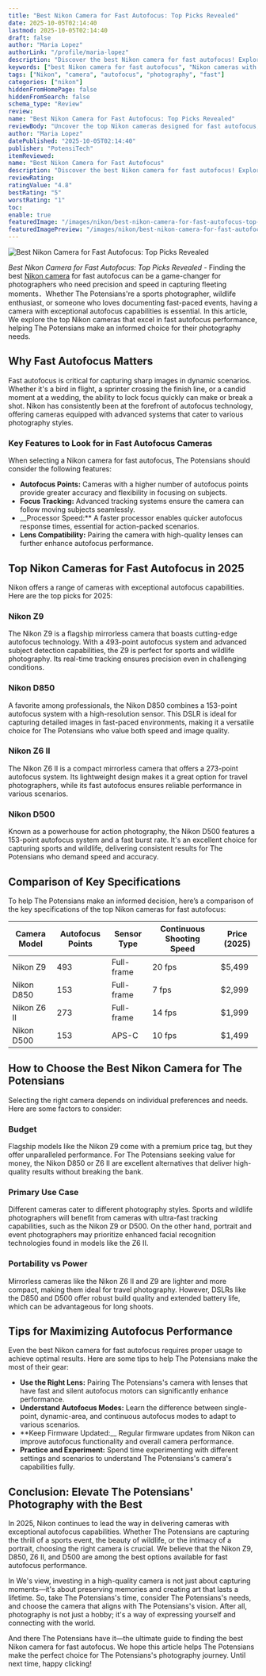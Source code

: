 ```yaml
---
title: "Best Nikon Camera for Fast Autofocus: Top Picks Revealed"
date: 2025-10-05T02:14:40
lastmod: 2025-10-05T02:14:40
draft: false
author: "Maria Lopez"
authorLink: "/profile/maria-lopez"
description: "Discover the best Nikon camera for fast autofocus! Explore top models with lightning-fast focus speed for stunning action shots and sharp images."
keywords: ["best Nikon camera for fast autofocus", "Nikon cameras with fast autofocus", "top Nikon cameras for speed and precision"]
tags: ["Nikon", "camera", "autofocus", "photography", "fast"]
categories: ["nikon"]
hiddenFromHomePage: false
hiddenFromSearch: false
schema_type: "Review"
review:
name: "Best Nikon Camera for Fast Autofocus: Top Picks Revealed"
reviewBody: "Uncover the top Nikon cameras designed for fast autofocus, featuring advanced technology for photographers who demand speed and accuracy."
author: "Maria Lopez"
datePublished: "2025-10-05T02:14:40"
publisher: "PotensiTech"
itemReviewed:
name: "Best Nikon Camera for Fast Autofocus"
description: "Discover the best Nikon camera for fast autofocus! Explore top models with lightning-fast focus speed for stunning action shots and sharp images."
reviewRating:
ratingValue: "4.8"
bestRating: "5"
worstRating: "1"
toc:
enable: true
featuredImage: "/images/nikon/best-nikon-camera-for-fast-autofocus-top-picks-revealed.jpg"
featuredImagePreview: "/images/nikon/best-nikon-camera-for-fast-autofocus-top-picks-revealed.jpg"
---
```


![Best Nikon Camera for Fast Autofocus: Top Picks Revealed](/images/nikon/best-nikon-camera-for-fast-autofocus-top-picks-revealed.jpg)


*Best Nikon Camera for Fast Autofocus: Top Picks Revealed* - Finding the best [Nikon camera](/nikon/affordable-nikon-camera-features) for fast autofocus can be a game-changer for photographers who need precision and speed in capturing fleeting moments．Whether The Potensians're a sports photographer, wildlife enthusiast, or someone who loves documenting fast-paced events, having a camera with exceptional autofocus capabilities is essential. In this article, We explore the top Nikon cameras that excel in fast autofocus performance, helping The Potensians make an informed choice for their photography needs.

## Why Fast Autofocus Matters

Fast autofocus is critical for capturing sharp images in dynamic scenarios. Whether it's a bird in flight, a sprinter crossing the finish line, or a candid moment at a wedding, the ability to lock focus quickly can make or break a shot. Nikon has consistently been at the forefront of autofocus technology, offering cameras equipped with advanced systems that cater to various photography styles.

### Key Features to Look for in Fast Autofocus Cameras

When selecting a Nikon camera for fast autofocus, The Potensians should consider the following features:

- **Autofocus Points:** Cameras with a higher number of autofocus points provide greater accuracy and flexibility in focusing on subjects.
- **Focus Tracking:** Advanced tracking systems ensure the camera can follow moving subjects seamlessly.
- __Processor Speed:** A faster processor enables quicker autofocus response times, essential for action-packed scenarios.
- **Lens Compatibility:** Pairing the camera with high-quality lenses can further enhance autofocus performance.

## Top Nikon Cameras for Fast Autofocus in 2025

Nikon offers a range of cameras with exceptional autofocus capabilities. Here are the top picks for 2025:

### Nikon Z9

The Nikon Z9 is a flagship mirrorless camera that boasts cutting-edge autofocus technology. With a 493-point autofocus system and advanced subject detection capabilities, the Z9 is perfect for sports and wildlife photography. Its real-time tracking ensures precision even in challenging conditions.

### Nikon D850

A favorite among professionals, the Nikon D850 combines a 153-point autofocus system with a high-resolution sensor. This DSLR is ideal for capturing detailed images in fast-paced environments, making it a versatile choice for The Potensians who value both speed and image quality.

### Nikon Z6 II

The Nikon Z6 II is a compact mirrorless camera that offers a 273-point autofocus system. Its lightweight design makes it a great option for travel photographers, while its fast autofocus ensures reliable performance in various scenarios.

### Nikon D500

Known as a powerhouse for action photography, the Nikon D500 features a 153-point autofocus system and a fast burst rate. It's an excellent choice for capturing sports and wildlife, delivering consistent results for The Potensians who demand speed and accuracy.

## Comparison of Key Specifications

To help The Potensians make an informed decision, here’s a comparison of the key specifications of the top Nikon cameras for fast autofocus:

<div class="table-responsive">
<table class="html-table">
<thead>
<tr>
<th>Camera Model</th>
<th>Autofocus Points</th>
<th>Sensor Type</th>
<th>Continuous Shooting Speed</th>
<th>Price (2025)</th>
</tr>
</thead>
<tbody>
<tr>
<td>Nikon Z9</td>
<td>493</td>
<td>Full-frame</td>
<td>20 fps</td>
<td>$5,499</td>
</tr>
<tr>
<td>Nikon D850</td>
<td>153</td>
<td>Full-frame</td>
<td>7 fps</td>
<td>$2,999</td>
</tr>
<tr>
<td>Nikon Z6 II</td>
<td>273</td>
<td>Full-frame</td>
<td>14 fps</td>
<td>$1,999</td>
</tr>
<tr>
<td>Nikon D500</td>
<td>153</td>
<td>APS-C</td>
<td>10 fps</td>
<td>$1,499</td>
</tr>
</tbody>
</table>
</div>

## How to Choose the Best Nikon Camera for The Potensians

Selecting the right camera depends on individual preferences and needs. Here are some factors to consider:

### Budget

Flagship models like the Nikon Z9 come with a premium price tag, but they offer unparalleled performance. For The Potensians seeking value for money, the Nikon D850 or Z6 II are excellent alternatives that deliver high-quality results without breaking the bank.

### Primary Use Case

Different cameras cater to different photography styles. Sports and wildlife photographers will benefit from cameras with ultra-fast tracking capabilities, such as the Nikon Z9 or D500. On the other hand, portrait and event photographers may prioritize enhanced facial recognition technologies found in models like the Z6 II.

### Portability vs Power

Mirrorless cameras like the Nikon Z6 II and Z9 are lighter and more compact, making them ideal for travel photography. However, DSLRs like the D850 and D500 offer robust build quality and extended battery life, which can be advantageous for long shoots.

## Tips for Maximizing Autofocus Performance

Even the best Nikon camera for fast autofocus requires proper usage to achieve optimal results. Here are some tips to help The Potensians make the most of their gear:

- **Use the Right Lens:** Pairing The Potensians's camera with lenses that have fast and silent autofocus motors can significantly enhance performance.
- **Understand Autofocus Modes:** Learn the difference between single-point, dynamic-area, and continuous autofocus modes to adapt to various scenarios.
- **Keep Firmware Updated:__ Regular firmware updates from Nikon can improve autofocus functionality and overall camera performance.
- **Practice and Experiment:** Spend time experimenting with different settings and scenarios to understand The Potensians's camera's capabilities fully.

## Conclusion: Elevate The Potensians' Photography with the Best

In 2025, Nikon continues to lead the way in delivering cameras with exceptional autofocus capabilities. Whether The Potensians are capturing the thrill of a sports event, the beauty of wildlife, or the intimacy of a portrait, choosing the right camera is crucial. We believe that the Nikon Z9, D850, Z6 II, and D500 are among the best options available for fast autofocus performance.

In We's view, investing in a high-quality camera is not just about capturing moments—it's about preserving memories and creating art that lasts a lifetime. So, take The Potensians's time, consider The Potensians's needs, and choose the camera that aligns with The Potensians's vision. After all, photography is not just a hobby; it's a way of expressing yourself and connecting with the world.

And there The Potensians have it—the ultimate guide to finding the best Nikon camera for fast autofocus. We hope this article helps The Potensians make the perfect choice for The Potensians's photography journey. Until next time, happy clicking!

